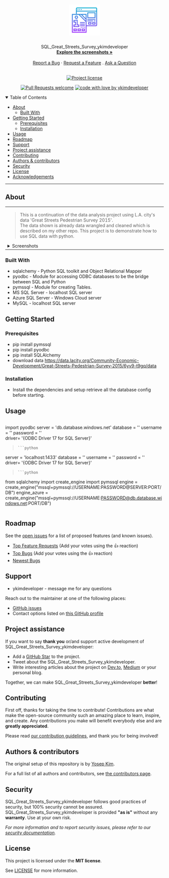 <h1 align="center">
  <a href="https://github.com/ykimdeveloper/sql-great-streets-survey-ykimdeveloper">
    <!-- Please provide path to your logo here -->
    <img src="docs/images/logo.svg" alt="Logo" width="100" height="100">
  </a>
</h1>

<div align="center">
  SQL_Great_Streets_Survey_ykimdeveloper
  <br />
  <a href="#about"><strong>Explore the screenshots »</strong></a>
  <br />
  <br />
  <a href="https://github.com/ykimdeveloper/sql-great-streets-survey-ykimdeveloper/issues/new?assignees=&labels=bug&template=01_BUG_REPORT.md&title=bug%3A+">Report a Bug</a>
  ·
  <a href="https://github.com/ykimdeveloper/sql-great-streets-survey-ykimdeveloper/issues/new?assignees=&labels=enhancement&template=02_FEATURE_REQUEST.md&title=feat%3A+">Request a Feature</a>
  .
  <a href="https://github.com/ykimdeveloper/sql-great-streets-survey-ykimdeveloper/issues/new?assignees=&labels=question&template=04_SUPPORT_QUESTION.md&title=support%3A+">Ask a Question</a>
</div>

<div align="center">
<br />

[![Project license](https://img.shields.io/github/license/ykimdeveloper/sql-great-streets-survey-ykimdeveloper.svg?style=flat-square)](LICENSE)

[![Pull Requests welcome](https://img.shields.io/badge/PRs-welcome-ff69b4.svg?style=flat-square)](https://github.com/ykimdeveloper/sql-great-streets-survey-ykimdeveloper/issues?q=is%3Aissue+is%3Aopen+label%3A%22help+wanted%22)
[![code with love by ykimdeveloper](https://img.shields.io/badge/%3C%2F%3E%20with%20%E2%99%A5%20by-ykimdeveloper-ff1414.svg?style=flat-square)](https://github.com/ykimdeveloper)

</div>

<details open="open">
<summary>Table of Contents</summary>

- [About](#about)
  - [Built With](#built-with)
- [Getting Started](#getting-started)
  - [Prerequisites](#prerequisites)
  - [Installation](#installation)
- [Usage](#usage)
- [Roadmap](#roadmap)
- [Support](#support)
- [Project assistance](#project-assistance)
- [Contributing](#contributing)
- [Authors & contributors](#authors--contributors)
- [Security](#security)
- [License](#license)
- [Acknowledgements](#acknowledgements)

</details>

---

## About

<table><tr><td>

> This is a continuation of the data analysis project using L.A. city's data 'Great Streets Pedestrian Survey 2015'.  
> The data shown is already data wrangled and cleaned which is described on my other repo.
> This project is to demonstrate how to use SQL data with python.


<details>
<summary>Screenshots</summary>
<br>




|                              AZURE CLOUD DB                              |                               AZURE DB                              |
| :-------------------------------------------------------------------: | :--------------------------------------------------------------------: |
| <img src="docs/images/AZURE.png" title="Home Page" width="100%"> | <img src="docs/images/AZURE-DB.png" title="Login Page" width="100%"> |

|                               ER Diagram                             |
| :-------------------------------------------------------------------: |
| <img src="docs/images/ER-SQL-STREETS.png" title="Home Page" width="100%"> |


</details>

</td></tr></table>

### Built With

* sqlalchemy -  Python SQL toolkit and Object Relational Mapper
* pyodbc - Module for accessing ODBC databases to be the bridge between SQL and Python
* pymssql - Module for creating Tables.
* MS SQL Server - localhost SQL server
* Azure SQL Server - Windows Cloud server
* MySQL - localhost SQL server



## Getting Started

### Prerequisites
* pip install pymssql
* pip install pyodbc
* pip install SQLAlchemy
* download data https://data.lacity.org/Community-Economic-Development/Great-Streets-Pedestrian-Survey-2015/6yv9-t9gq/data


### Installation

* Install the dependencies and setup retrieve all the database config before starting.

## Usage
  > ```python
import pyodbc
server = 'db.database.windows.net'
database = ''
username = ''
password = ''  
driver= '{ODBC Driver 17 for SQL Server}'
>  ```
> ```python
server = 'localhost:1433'
database = ''
username = ''
password = ''  
driver= '{ODBC Driver 17 for SQL Server}'
>  ```
> ```python
from sqlalchemy import create_engine
import pymssql
engine = create_engine("mssql+pymssql://USERNAME:PASSWORD@SERVER:PORT/DB")
engine_azure = create_engine("mssql+pymssql://USERNAME:PASSWORD@db.database.windows.net:PORT/DB")
>  ```

## Roadmap

See the [open issues](https://github.com/ykimdeveloper/sql-great-streets-survey-ykimdeveloper/issues) for a list of proposed features (and known issues).

- [Top Feature Requests](https://github.com/ykimdeveloper/sql-great-streets-survey-ykimdeveloper/issues?q=label%3Aenhancement+is%3Aopen+sort%3Areactions-%2B1-desc) (Add your votes using the 👍 reaction)
- [Top Bugs](https://github.com/ykimdeveloper/sql-great-streets-survey-ykimdeveloper/issues?q=is%3Aissue+is%3Aopen+label%3Abug+sort%3Areactions-%2B1-desc) (Add your votes using the 👍 reaction)
- [Newest Bugs](https://github.com/ykimdeveloper/sql-great-streets-survey-ykimdeveloper/issues?q=is%3Aopen+is%3Aissue+label%3Abug)

## Support

* ykimdeveloper - message me for any questions

Reach out to the maintainer at one of the following places:

- [GitHub issues](https://github.com/ykimdeveloper/sql-great-streets-survey-ykimdeveloper/issues/new?assignees=&labels=question&template=04_SUPPORT_QUESTION.md&title=support%3A+)
- Contact options listed on [this GitHub profile](https://github.com/ykimdeveloper)

## Project assistance

If you want to say **thank you** or/and support active development of SQL_Great_Streets_Survey_ykimdeveloper:

- Add a [GitHub Star](https://github.com/ykimdeveloper/sql-great-streets-survey-ykimdeveloper) to the project.
- Tweet about the SQL_Great_Streets_Survey_ykimdeveloper.
- Write interesting articles about the project on [Dev.to](https://dev.to/), [Medium](https://medium.com/) or your personal blog.

Together, we can make SQL_Great_Streets_Survey_ykimdeveloper **better**!

## Contributing

First off, thanks for taking the time to contribute! Contributions are what make the open-source community such an amazing place to learn, inspire, and create. Any contributions you make will benefit everybody else and are **greatly appreciated**.


Please read [our contribution guidelines](docs/CONTRIBUTING.md), and thank you for being involved!

## Authors & contributors

The original setup of this repository is by [Yosep Kim](https://github.com/ykimdeveloper).

For a full list of all authors and contributors, see [the contributors page](https://github.com/ykimdeveloper/sql-great-streets-survey-ykimdeveloper/contributors).

## Security

SQL_Great_Streets_Survey_ykimdeveloper follows good practices of security, but 100% security cannot be assured.
SQL_Great_Streets_Survey_ykimdeveloper is provided **"as is"** without any **warranty**. Use at your own risk.

_For more information and to report security issues, please refer to our [security documentation](docs/SECURITY.md)._

## License

This project is licensed under the **MIT license**.

See [LICENSE](LICENSE) for more information.
